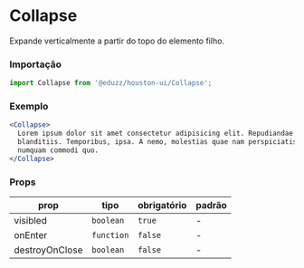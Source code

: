 # Collapse

Expande verticalmente a partir do topo do elemento filho.

### Importação

```js
import Collapse from '@eduzz/houston-ui/Collapse';
```

### Exemplo

```jsx
<Collapse>
  Lorem ipsum dolor sit amet consectetur adipisicing elit. Repudiandae error voluptates repellat
  blanditiis. Temporibus, ipsa. A nemo, molestias quae nam perspiciatis nisi aut delectus ex, amet ut
  numquam commodi quo.
</Collapse>
```

### Props

| prop           | tipo       | obrigatório | padrão |
|----------------|------------|-------------|--------|
| visibled       | `boolean`  | `true`      | -      |
| onEnter        | `function` | `false`     | -      |
| destroyOnClose | `boolean`  | `false`     | -      |
